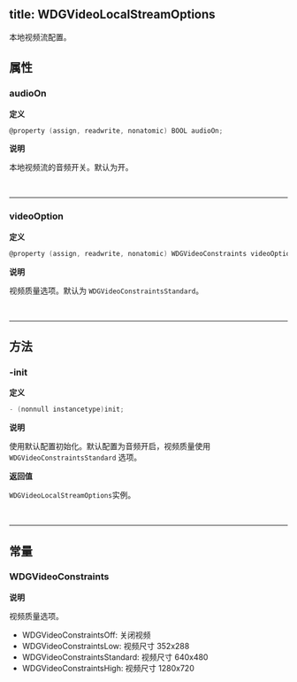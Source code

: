 title: WDGVideoLocalStreamOptions
---

本地视频流配置。

## 属性

### audioOn

**定义**

```objectivec
@property (assign, readwrite, nonatomic) BOOL audioOn;
```

**说明**

本地视频流的音频开关。默认为开。

</br>

---

### videoOption

**定义**

```objectivec
@property (assign, readwrite, nonatomic) WDGVideoConstraints videoOption;
```

**说明**

视频质量选项。默认为 `WDGVideoConstraintsStandard`。

</br>

---

## 方法

### -init

**定义**

```objectivec
- (nonnull instancetype)init;
```

**说明**

使用默认配置初始化。默认配置为音频开启，视频质量使用 `WDGVideoConstraintsStandard` 选项。

**返回值**

`WDGVideoLocalStreamOptions`实例。

</br>

---

## 常量

### WDGVideoConstraints

**说明**

视频质量选项。

- WDGVideoConstraintsOff: 关闭视频
- WDGVideoConstraintsLow: 视频尺寸 352x288
- WDGVideoConstraintsStandard: 视频尺寸 640x480
- WDGVideoConstraintsHigh: 视频尺寸 1280x720
